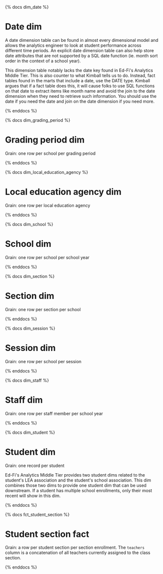 
{% docs dim_date %}

# Date dim

A date dimension table can be found in almost every dimensional model and allows the analytics engineer to look at student performance across different time periods. An explicit date dimension table can also help store date attributes that are not supported by a SQL date function (ie. month sort order in the context of a school year).

This dimension table notably lacks the date key found in Ed-Fi's Analytics Middle Tier. This is also counter to what Kimball tells us to do. Instead, fact tables found in the marts that include a date, use the DATE type. Kimball argues that if a fact table does this, it will cause folks to use SQL functions on that date to extract items like month name and avoid the join to the date dimension when they need to retrieve such information. You should use the date if you need the date and join on the date dimension if you need more.

{% enddocs %}


{% docs dim_grading_period %}

# Grading period dim

Grain: one row per school per grading period


{% enddocs %}


{% docs dim_local_education_agency %}

# Local education agency dim

Grain: one row per local education agency


{% enddocs %}


{% docs dim_school %}

# School dim

Grain: one row per school per school year


{% enddocs %}


{% docs dim_section %}

# Section dim

Grain: one row per section per school


{% enddocs %}


{% docs dim_session %}

# Session dim

Grain: one row per school per session


{% enddocs %}


{% docs dim_staff %}

# Staff dim

Grain: one row per staff member per school year


{% enddocs %}


{% docs dim_student %}

# Student dim

Grain: one record per student

Ed-Fi's Analytics Middle Tier provides two student dims related to the student's LEA association and the student's school association. This dim combines those two dims to provide one student dim that can be used downstream. If a student has multiple school enrollments, only their most recent will show in this dim.

{% enddocs %}


{% docs fct_student_section %}

# Student section fact

Grain: a row per student section per section enrollment. The `teachers` column is a concatenation of all teachers currently assigned to the class section.


{% enddocs %}